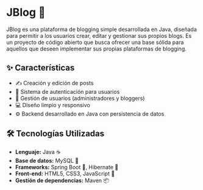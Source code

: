 # JBlog 🚀

JBlog es una plataforma de blogging simple desarrollada en Java, diseñada para permitir a los usuarios crear, editar y gestionar sus propios blogs. Es un proyecto de código abierto que busca ofrecer una base sólida para aquellos que deseen implementar sus propias plataformas de blogging.

## ✨ Características

- ✍️ Creación y edición de posts
- 🔐 Sistema de autenticación para usuarios
- 👥 Gestión de usuarios (administradores y bloggers)
- 💻 Diseño limpio y responsivo
- ⚙️ Backend desarrollado en Java con persistencia de datos

## 🛠️ Tecnologías Utilizadas

- **Lenguaje:** Java ☕
- **Base de datos:** MySQL 🐬
- **Frameworks:** Spring Boot 🌱, Hibernate 🍃
- **Front-end:** HTML5, CSS3, JavaScript 🎨
- **Gestión de dependencias:** Maven 📦
